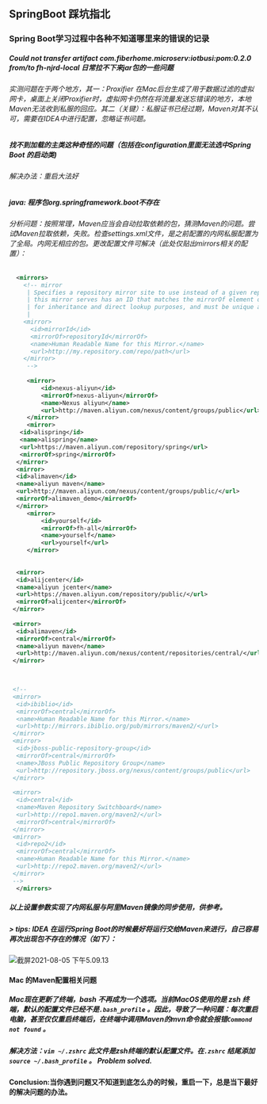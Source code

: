 ## SpringBoot 踩坑指北

###  

### Spring Boot学习过程中各种不知道哪里来的错误的记录



##### Could not transfer artifact com.fiberhome.microserv:iotbusi:pom:0.2.0 from/to fh-njrd-local 日常拉不下来jar包的一些问题

###### 实测问题在于两个地方，其一：Proxifier 在Mac后台生成了用于数据过滤的虚拟网卡，桌面上关闭Proxifier时，虚拟网卡仍然在将流量发送忘错误的地方，本地Maven无法收到私服的回应。其二（关键）：私服证书已经过期，Maven对其不认可，需要在IDEA中进行配置，忽略证书问题。



##### 找不到加载的主类这种奇怪的问题（包括在configuration里面无法选中Spring Boot 的启动类)

###### 解决办法：重启大法好



##### java: 程序包org.springframework.boot不存在

###### 分析问题：按照常理，Maven应当会自动拉取依赖的包，猜测Maven的问题。尝试Maven拉取依赖，失败。检查settings.xml文件，是之前配置的内网私服配置为了全局。内网无相应的包。更改配置文件可解决（此处仅贴出mirrors相关的配置）：



``` settings.xml
  <mirrors>
    <!-- mirror
     | Specifies a repository mirror site to use instead of a given repository. The repository that
     | this mirror serves has an ID that matches the mirrorOf element of this mirror. IDs are used
     | for inheritance and direct lookup purposes, and must be unique across the set of mirrors.
     |
    <mirror>
      <id>mirrorId</id>
      <mirrorOf>repositoryId</mirrorOf>
      <name>Human Readable Name for this Mirror.</name>
      <url>http://my.repository.com/repo/path</url>
    </mirror>
     -->
  
     <mirror>
         <id>nexus-aliyun</id>
         <mirrorOf>nexus-aliyun</mirrorOf>
         <name>Nexus aliyun</name>
         <url>http://maven.aliyun.com/nexus/content/groups/public</url>
     </mirror>
     <mirror>
   <id>alispring</id>
   <name>alispring</name>
   <url>https://maven.aliyun.com/repository/spring</url>
   <mirrorOf>spring</mirrorOf>
  </mirror>
  <mirror>
  <id>alimaven</id>
  <name>aliyun maven</name>
  <url>http://maven.aliyun.com/nexus/content/groups/public/</url>
  <mirrorOf>alimaven_demo</mirrorOf>
  </mirror>
     <mirror>
         <id>yourself</id>
         <mirrorOf>fh-all</mirrorOf>
         <name>yourself</name>
         <url>yourself</url>
     </mirror>
     
 
  <mirror>
  <id>alijcenter</id>
  <name>aliyun jcenter</name>
  <url>https://maven.aliyun.com/repository/public/</url>
  <mirrorOf>alijcenter</mirrorOf>
 </mirror>
 
 <mirror>
  <id>alimaven</id>
  <mirrorOf>central</mirrorOf>
  <name>aliyun maven</name>
  <url>http://maven.aliyun.com/nexus/content/repositories/central/</url>
 </mirror>


 
 <!--
 <mirror>
  <id>ibiblio</id>
  <mirrorOf>central</mirrorOf>
  <name>Human Readable Name for this Mirror.</name>
  <url>http://mirrors.ibiblio.org/pub/mirrors/maven2/</url>
 </mirror>
 <mirror>
  <id>jboss-public-repository-group</id>
  <mirrorOf>central</mirrorOf>
  <name>JBoss Public Repository Group</name>
  <url>http://repository.jboss.org/nexus/content/groups/public</url>
 </mirror>
  
 <mirror>
  <id>central</id>
  <name>Maven Repository Switchboard</name>
  <url>http://repo1.maven.org/maven2/</url>
  <mirrorOf>central</mirrorOf>
 </mirror>
 <mirror>
  <id>repo2</id>
  <mirrorOf>central</mirrorOf>
  <name>Human Readable Name for this Mirror.</name>
  <url>http://repo2.maven.org/maven2/</url>
 </mirror>
 -->
  </mirrors>
```



##### 以上设置参数实现了内网私服与阿里Maven镜像的同步使用，供参考。



##### > tips: IDEA 在运行Spring Boot的时候最好将运行交给Maven来进行，自己容易再次出现包不存在的情况（如下）：

![截屏2021-08-05 下午5.09.13](https://github.com/jasondennis/SpringBoot-in-the-pit/blob/master/source/截屏2021-08-05%20下午5.09.13.png)



#### Mac 的Maven配置相关问题

##### Mac现在更新了终端，bash 不再成为一个选项。当前MacOS使用的是 zsh 终端，默认的配置文件已经不是`.bash_profile` 。因此，导致了一种问题：每次重启电脑，甚至仅仅重启终端后，在终端中调用Maven的mvn命令就会报错`Commond not found` 。

##### 解决方法：`vim ~/.zshrc`   此文件是zsh终端的默认配置文件。在`.zshrc` 结尾添加 `source ~/.bash_profile`  。 Problem solved.

#### Conclusion:当你遇到问题又不知道到底怎么办的时候，重启一下，总是当下最好的解决问题的办法。

